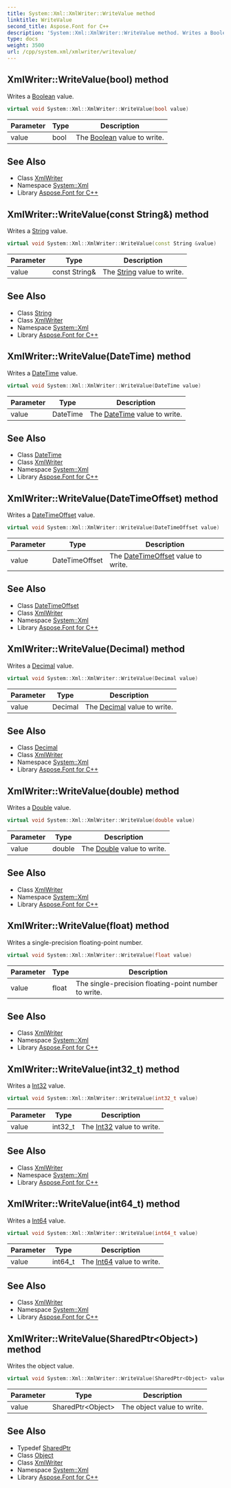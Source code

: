 ```yaml
---
title: System::Xml::XmlWriter::WriteValue method
linktitle: WriteValue
second_title: Aspose.Font for C++
description: 'System::Xml::XmlWriter::WriteValue method. Writes a Boolean value in C++.'
type: docs
weight: 3500
url: /cpp/system.xml/xmlwriter/writevalue/
---
```

## XmlWriter::WriteValue(bool) method


Writes a [Boolean](../../../system/boolean/) value.

```cpp
virtual void System::Xml::XmlWriter::WriteValue(bool value)
```


| Parameter | Type | Description |
| --- | --- | --- |
| value | bool | The [Boolean](../../../system/boolean/) value to write. |

## See Also

* Class [XmlWriter](../)
* Namespace [System::Xml](../../)
* Library [Aspose.Font for C++](../../../)
## XmlWriter::WriteValue(const String\&) method


Writes a [String](../../../system/string/) value.

```cpp
virtual void System::Xml::XmlWriter::WriteValue(const String &value)
```


| Parameter | Type | Description |
| --- | --- | --- |
| value | const String\& | The [String](../../../system/string/) value to write. |

## See Also

* Class [String](../../../system/string/)
* Class [XmlWriter](../)
* Namespace [System::Xml](../../)
* Library [Aspose.Font for C++](../../../)
## XmlWriter::WriteValue(DateTime) method


Writes a [DateTime](../../../system/datetime/) value.

```cpp
virtual void System::Xml::XmlWriter::WriteValue(DateTime value)
```


| Parameter | Type | Description |
| --- | --- | --- |
| value | DateTime | The [DateTime](../../../system/datetime/) value to write. |

## See Also

* Class [DateTime](../../../system/datetime/)
* Class [XmlWriter](../)
* Namespace [System::Xml](../../)
* Library [Aspose.Font for C++](../../../)
## XmlWriter::WriteValue(DateTimeOffset) method


Writes a [DateTimeOffset](../../../system/datetimeoffset/) value.

```cpp
virtual void System::Xml::XmlWriter::WriteValue(DateTimeOffset value)
```


| Parameter | Type | Description |
| --- | --- | --- |
| value | DateTimeOffset | The [DateTimeOffset](../../../system/datetimeoffset/) value to write. |

## See Also

* Class [DateTimeOffset](../../../system/datetimeoffset/)
* Class [XmlWriter](../)
* Namespace [System::Xml](../../)
* Library [Aspose.Font for C++](../../../)
## XmlWriter::WriteValue(Decimal) method


Writes a [Decimal](../../../system/decimal/) value.

```cpp
virtual void System::Xml::XmlWriter::WriteValue(Decimal value)
```


| Parameter | Type | Description |
| --- | --- | --- |
| value | Decimal | The [Decimal](../../../system/decimal/) value to write. |

## See Also

* Class [Decimal](../../../system/decimal/)
* Class [XmlWriter](../)
* Namespace [System::Xml](../../)
* Library [Aspose.Font for C++](../../../)
## XmlWriter::WriteValue(double) method


Writes a [Double](../../../system/double/) value.

```cpp
virtual void System::Xml::XmlWriter::WriteValue(double value)
```


| Parameter | Type | Description |
| --- | --- | --- |
| value | double | The [Double](../../../system/double/) value to write. |

## See Also

* Class [XmlWriter](../)
* Namespace [System::Xml](../../)
* Library [Aspose.Font for C++](../../../)
## XmlWriter::WriteValue(float) method


Writes a single-precision floating-point number.

```cpp
virtual void System::Xml::XmlWriter::WriteValue(float value)
```


| Parameter | Type | Description |
| --- | --- | --- |
| value | float | The single-precision floating-point number to write. |

## See Also

* Class [XmlWriter](../)
* Namespace [System::Xml](../../)
* Library [Aspose.Font for C++](../../../)
## XmlWriter::WriteValue(int32_t) method


Writes a [Int32](../../../system/int32/) value.

```cpp
virtual void System::Xml::XmlWriter::WriteValue(int32_t value)
```


| Parameter | Type | Description |
| --- | --- | --- |
| value | int32_t | The [Int32](../../../system/int32/) value to write. |

## See Also

* Class [XmlWriter](../)
* Namespace [System::Xml](../../)
* Library [Aspose.Font for C++](../../../)
## XmlWriter::WriteValue(int64_t) method


Writes a [Int64](../../../system/int64/) value.

```cpp
virtual void System::Xml::XmlWriter::WriteValue(int64_t value)
```


| Parameter | Type | Description |
| --- | --- | --- |
| value | int64_t | The [Int64](../../../system/int64/) value to write. |

## See Also

* Class [XmlWriter](../)
* Namespace [System::Xml](../../)
* Library [Aspose.Font for C++](../../../)
## XmlWriter::WriteValue(SharedPtr\<Object\>) method


Writes the object value.

```cpp
virtual void System::Xml::XmlWriter::WriteValue(SharedPtr<Object> value)
```


| Parameter | Type | Description |
| --- | --- | --- |
| value | SharedPtr\<Object\> | The object value to write. |

## See Also

* Typedef [SharedPtr](../../../system/sharedptr/)
* Class [Object](../../../system/object/)
* Class [XmlWriter](../)
* Namespace [System::Xml](../../)
* Library [Aspose.Font for C++](../../../)
